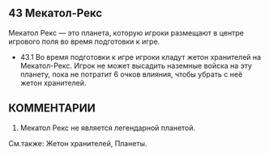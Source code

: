 43 Мекатол-Рекс
---

Мекатол Рекс — это планета, которую игроки размещают в центре игрового поля во время подготовки к игре.
* 43.1   Во время подготовки к игре игроки кладут жетон хранителей на Мекатол-Рекс. Игрок не может высадить наземные войска на эту планету, пока не потратит 6 очков влияния, чтобы убрать с неё жетон хранителей.


КОММЕНТАРИИ
---
1) Мекатол Рекс не является легендарной планетой.

См.также: Жетон хранителей, Планеты.
